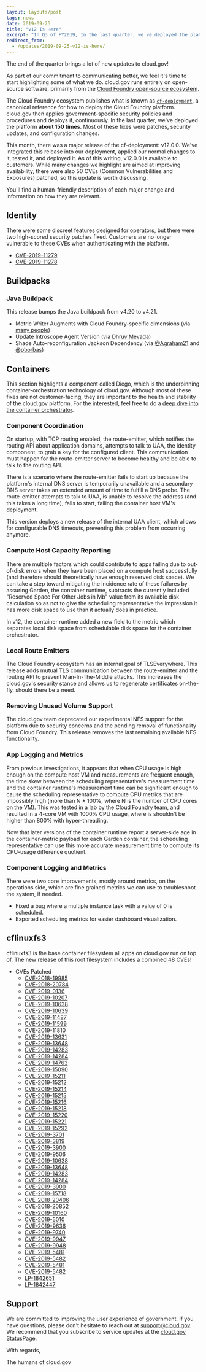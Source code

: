 ```yaml
---
layout: layouts/post
tags: news
date: 2019-09-25
title: "v12 Is Here" 
excerpt: "In Q3 of FY2019, In the last quarter, we've deployed the platform **about 150 times**. Most of these fixes were patches, security updates, and configuration changes. This month, there was a major release of the cf-deployment: v12.0.0. We've integrated this release into our deployment, applied our normal changes to it, tested it, and deployed it."
redirect_from:
  - /updates/2019-09-25-v12-is-here/
---
```


The end of the quarter brings a lot of new updates to cloud.gov!

As part of our commitment to communicating better, we feel it's time to start highlighting some of what we do. cloud.gov runs entirely on open-source software, primarily from the [Cloud Foundry open-source ecosystem](https://www.cloudfoundry.org/).

The Cloud Foundry ecosystem publishes what is known as [`cf-deployment`](https://github.com/cloudfoundry/cf-deployment), a canonical reference for how to deploy the Cloud Foundry platform. cloud.gov then applies government-specific security policies and procedures and deploys it, continuously. In the last quarter, we've deployed the platform **about 150 times**. Most of these fixes were patches, security updates, and configuration changes.

This month, there was a major release of the cf-deployment: v12.0.0. We've integrated this release into our deployment, applied our normal changes to it, tested it, and deployed it. As of this writing, v12.0.0 is available to customers. While many changes we highlight are aimed at improving availability, there were also 50 CVEs (Common Vulnerabilities and Exposures) patched, so this update is worth discussing.

You'll find a human-friendly description of each major change and information on how they are  relevant.

## Identity

There were some discreet features designed for operators, but there were two high-scored security patches fixed. Customers are no longer vulnerable to these CVEs when authenticating with the platform.

* [CVE-2019-11279](https://nvd.nist.gov/vuln/detail/CVE-2019-11279)
* [CVE-2019-11278](https://nvd.nist.gov/vuln/detail/CVE-2019-11278)

## Buildpacks

### Java Buildpack

This release bumps the Java buildpack from v4.20 to v4.21.

* Metric Writer Augments with Cloud Foundry-specific dimensions (via [many people](https://github.com/cloudfoundry/java-buildpack/issues/644))
* Update Introscope Agent Version (via [Dhruv Mevada](https://github.com/cloudfoundry/java-buildpack/pull/739))
* Shade Auto-reconfiguration Jackson Dependency (via [@Agraham21](https://github.com/cloudfoundry/java-buildpack-auto-reconfiguration/issues/69) and [@pborbas](https://github.com/cloudfoundry/java-buildpack/issues/742))

## Containers

This section highlights a component called Diego, which is the underpinning container-orchestration technology of cloud.gov. Although most of these fixes are not customer-facing, they are important to the health and stability of the cloud.gov platform. For the interested, feel free to do a [deep dive into the container orchestrator](https://github.com/cloudfoundry/diego-design-notes).

### Component Coordination

On startup, with TCP routing enabled, the route-emitter, which notifies the routing API about application domains, attempts to talk to UAA, the identity component, to grab a key for the configured client. This communication must happen for the route-emitter server to become healthy and be able to talk to the routing API.

There is a scenario where the route-emitter fails to start up because the platform's internal DNS server is temporarily unavailable and a secondary DNS server takes an extended amount of time to fulfill a DNS probe. The route-emitter attempts to talk to UAA, is unable to resolve the address (and this takes a long time), fails to start, failing the container host VM's deployment.

This version deploys a new release of the internal UAA client, which allows for configurable DNS timeouts, preventing this problem from occurring anymore.

### Compute Host Capacity Reporting

There are multiple factors which could contribute to apps failing due to out-of-disk errors when they have been placed on a compute host successfully (and therefore should theoretically have enough reserved disk space). We can take a step toward mitigating the incidence rate of these failures by assuring Garden, the container runtime, subtracts the currently included "Reserved Space For Other Jobs in Mb" value from its available disk calculation so as not to give the scheduling representative the impression it has more disk space to use than it actually does in practice.

In v12, the container runtime added a new field to the metric which separates local disk space from schedulable disk space for the container orchestrator.

### Local Route Emitters

The Cloud Foundry ecosystem has an internal goal of TLSEverywhere. This release adds mutual TLS communication between the route-emitter and the routing API to prevent Man-In-The-Middle attacks. This increases the cloud.gov's security stance and allows us to regenerate certificates on-the-fly, should there be a need.

### Removing Unused Volume Support

The cloud.gov team deprecated our experimental NFS support for the platform due to security concerns and the pending removal of functionality from Cloud Foundry. This release removes the last remaining available NFS functionality.

### App Logging and Metrics

From previous investigations, it appears that when CPU usage is high enough on the compute host VM and measurements are frequent enough, the time skew between the scheduling representative's measurement time and the container runtime's measurement time can be significant enough to cause the scheduling representative to compute CPU metrics that are impossibly high (more than N * 100%, where N is the number of CPU cores on the VM). This was tested in a lab by the Cloud Foundry team, and resulted in a 4-core VM with 1000% CPU usage, where is shouldn't be higher than 800% with hyper-threading.

Now that later versions of the container runtime report a server-side age in the container-metric payload for each Garden container, the scheduling representative can use this more accurate measurement time to compute its CPU-usage difference quotient.

### Component Logging and Metrics

There were two core improvements, mostly around metrics, on the operations side, which are fine grained metrics we can use to troubleshoot the system, if needed.

* Fixed a bug where a multiple instance task with a value of 0 is scheduled.
* Exported scheduling metrics for easier dashboard visualization.

## cflinuxfs3

cflinuxfs3 is the base container filesystem all apps on cloud.gov run on top of. The new release of this root filesystem includes a combined 48 CVEs!

* CVEs Patched
  * [CVE-2018-19985](https://ubuntu.com/security/CVE-2018-19985)
  * [CVE-2018-20784](https://ubuntu.com/security/CVE-2018-20784)
  * [CVE-2019-0136](https://ubuntu.com/security/CVE-2019-0136)
  * [CVE-2019-10207](https://ubuntu.com/security/CVE-2019-10207)
  * [CVE-2019-10638](https://ubuntu.com/security/CVE-2019-10638)
  * [CVE-2019-10639](https://ubuntu.com/security/CVE-2019-10639)
  * [CVE-2019-11487](https://ubuntu.com/security/CVE-2019-11487)
  * [CVE-2019-11599](https://ubuntu.com/security/CVE-2019-11599)
  * [CVE-2019-11810](https://ubuntu.com/security/CVE-2019-11810)
  * [CVE-2019-13631](https://ubuntu.com/security/CVE-2019-13631)
  * [CVE-2019-13648](https://ubuntu.com/security/CVE-2019-13648)
  * [CVE-2019-14283](https://ubuntu.com/security/CVE-2019-14283)
  * [CVE-2019-14284](https://ubuntu.com/security/CVE-2019-14284)
  * [CVE-2019-14763](https://ubuntu.com/security/CVE-2019-14763)
  * [CVE-2019-15090](https://ubuntu.com/security/CVE-2019-15090)
  * [CVE-2019-15211](https://ubuntu.com/security/CVE-2019-15211)
  * [CVE-2019-15212](https://ubuntu.com/security/CVE-2019-15212)
  * [CVE-2019-15214](https://ubuntu.com/security/CVE-2019-15214)
  * [CVE-2019-15215](https://ubuntu.com/security/CVE-2019-15215)
  * [CVE-2019-15216](https://ubuntu.com/security/CVE-2019-15216)
  * [CVE-2019-15218](https://ubuntu.com/security/CVE-2019-15218)
  * [CVE-2019-15220](https://ubuntu.com/security/CVE-2019-15220)
  * [CVE-2019-15221](https://ubuntu.com/security/CVE-2019-15221)
  * [CVE-2019-15292](https://ubuntu.com/security/CVE-2019-15292)
  * [CVE-2019-3701](https://ubuntu.com/security/CVE-2019-3701)
  * [CVE-2019-3819](https://ubuntu.com/security/CVE-2019-3819)
  * [CVE-2019-3900](https://ubuntu.com/security/CVE-2019-3900)
  * [CVE-2019-9506](https://ubuntu.com/security/CVE-2019-9506)
  * [CVE-2019-10638](https://ubuntu.com/security/CVE-2019-10638)
  * [CVE-2019-13648](https://ubuntu.com/security/CVE-2019-13648)
  * [CVE-2019-14283](https://ubuntu.com/security/CVE-2019-14283)
  * [CVE-2019-14284](https://ubuntu.com/security/CVE-2019-14284)
  * [CVE-2019-3900](https://ubuntu.com/security/CVE-2019-3900)
  * [CVE-2019-15718](https://ubuntu.com/security/CVE-2019-15718)
  * [CVE-2018-20406](https://ubuntu.com/security/CVE-2018-20406)
  * [CVE-2018-20852](https://ubuntu.com/security/CVE-2018-20852)
  * [CVE-2019-10160](https://ubuntu.com/security/CVE-2019-10160)
  * [CVE-2019-5010](https://ubuntu.com/security/CVE-2019-5010)
  * [CVE-2019-9636](https://ubuntu.com/security/CVE-2019-9636)
  * [CVE-2019-9740](https://ubuntu.com/security/CVE-2019-9740)
  * [CVE-2019-9947](https://ubuntu.com/security/CVE-2019-9947)
  * [CVE-2019-9948](https://ubuntu.com/security/CVE-2019-9948)
  * [CVE-2019-5481](https://ubuntu.com/security/CVE-2019-5481)
  * [CVE-2019-5482](https://ubuntu.com/security/CVE-2019-5482)
  * [CVE-2019-5481](https://ubuntu.com/security/CVE-2019-5481)
  * [CVE-2019-5482](https://ubuntu.com/security/CVE-2019-5482)
  * [LP-1842651](https://launchpad.net/bugs/1842651)
  * [LP-1842447](https://launchpad.net/bugs/1842447)

## Support

We are committed to improving the user experience of government. If you have questions, please don't hesitate to reach out at [support@cloud.gov](mailto:support@cloud.gov). We recommend that you subscribe to service updates at the [cloud.gov StatusPage](https://cloudgov.statuspage.io/).

With regards,

The humans of cloud.gov
